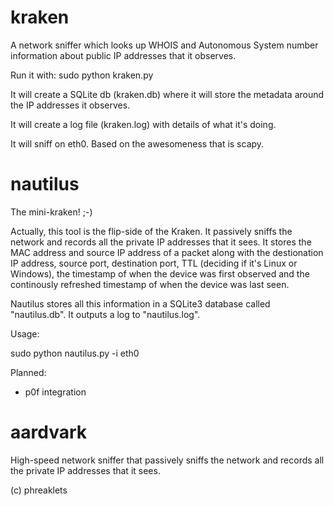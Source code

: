 # kraken 
A network sniffer which looks up WHOIS and Autonomous System number information about public IP addresses that it observes.

Run it with: sudo python kraken.py

It will create a SQLite db (kraken.db) where it will store the metadata around the IP addresses it observes.

It will create a log file (kraken.log) with details of what it's doing.

It will sniff on eth0. Based on the awesomeness that is scapy.

# nautilus
The mini-kraken! ;-) 

Actually, this tool is the flip-side of the Kraken. It passively sniffs the network and records all the private IP addresses that it sees. It stores the MAC address and source IP address of a packet along with the destionation IP address, source port, destination port, TTL (deciding if it's Linux or Windows), the timestamp of when the device was first observed and the continously refreshed timestamp of when the device was last seen.

Nautilus stores all this information in a SQLite3 database called "nautilus.db". It outputs a log to "nautilus.log".

Usage:

sudo python nautilus.py -i eth0

Planned:
- p0f integration

# aardvark

High-speed network sniffer that passively sniffs the network and records all the private IP addresses that it sees.

(c) phreaklets

